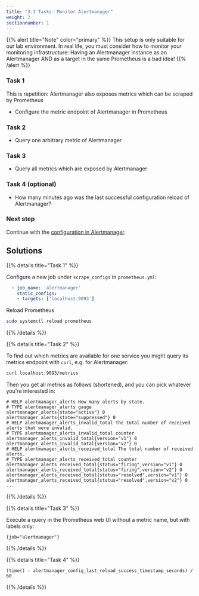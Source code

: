 ```yaml
---
title: "3.1 Tasks: Monitor Alertmanager"
weight: 2
sectionnumber: 1
---
```


{{% alert title="Note" color="primary" %}}
This setup is only suitable for our lab environment. In real life, you must consider how to monitor your monitoring infrastructure:
Having an Alertmanager instance as an Alertmanager AND as a target in the same Prometheus is a bad idea!
{{% /alert %}}

### Task 1

This is repetition: Alertmanager also exposes metrics which can be scraped by Prometheus

* Configure the metric endpoint of Alertmanager in Prometheus

### Task 2

* Query one arbitrary metric of Alertmanager

### Task 3

* Query all metrics which are exposed by Alertmanager

### Task 4 (optional)

* How many minutes ago was the last successful configuration reload of Alertmanager?

### Next step

Continue with the [configuration in Alertmanager](../../#configuration-in-alertmanager).

## Solutions

{{% details title="Task 1" %}}

Configure a new job under `scrape_configs` in `prometheus.yml`:
```yaml
  - job_name: 'alertmanager'
    static_configs:
    - targets: ['localhost:9093']
```

Reload Prometheus
```bash
sudo systemctl reload prometheus
```


{{% /details %}}


{{% details title="Task 2" %}}

To find out which metrics are available for one service you might query its metrics endpoint with `curl`, e.g. for Alertmanager:

```bash
curl localhost:9093/metrics
```

Then you get all metrics as follows (shortened), and you can pick whatever you're interested in:

```
# HELP alertmanager_alerts How many alerts by state.
# TYPE alertmanager_alerts gauge
alertmanager_alerts{state="active"} 0
alertmanager_alerts{state="suppressed"} 0
# HELP alertmanager_alerts_invalid_total The total number of received alerts that were invalid.
# TYPE alertmanager_alerts_invalid_total counter
alertmanager_alerts_invalid_total{version="v1"} 0
alertmanager_alerts_invalid_total{version="v2"} 0
# HELP alertmanager_alerts_received_total The total number of received alerts.
# TYPE alertmanager_alerts_received_total counter
alertmanager_alerts_received_total{status="firing",version="v1"} 0
alertmanager_alerts_received_total{status="firing",version="v2"} 0
alertmanager_alerts_received_total{status="resolved",version="v1"} 0
alertmanager_alerts_received_total{status="resolved",version="v2"} 0
...
```
{{% /details %}}

{{% details title="Task 3" %}}

Execute a query in the Prometheus web UI without a metric name, but with labels only:
```promql
{job="alertmanager"}
```
{{% /details %}}

{{% details title="Task 4" %}}

```promql
(time() - alertmanager_config_last_reload_success_timestamp_seconds) / 60
```
{{% /details %}}
